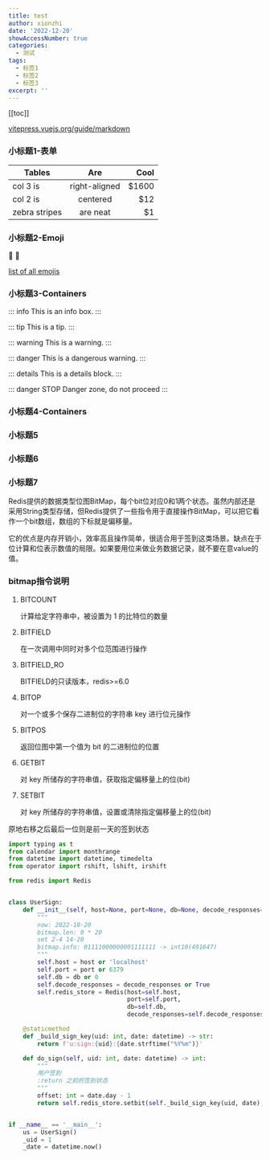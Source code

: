 ```yaml
---
title: test
author: xionzhi
date: '2022-12-20'
showAccessNumber: true
categories:
  - 测试
tags:
  - 标签1
  - 标签2
  - 标签3
excerpt: ''
---
```


[[toc]]

[vitepress.vuejs.org/guide/markdown](https://vitepress.vuejs.org/guide/markdown)

### 小标题1-表单

| Tables        |      Are      |  Cool |
| ------------- | :-----------: | ----: |
| col 3 is      | right-aligned | $1600 |
| col 2 is      |   centered    |   $12 |
| zebra stripes |   are neat    |    $1 |

### 小标题2-Emoji

:tada: :100:

[list of all emojis](https://github.com/markdown-it/markdown-it-emoji/blob/master/lib/data/full.json)

### 小标题3-Containers

::: info
This is an info box.
:::

::: tip
This is a tip.
:::

::: warning
This is a warning.
:::

::: danger
This is a dangerous warning.
:::

::: details
This is a details block.
:::

::: danger STOP
Danger zone, do not proceed
:::


### 小标题4-Containers
### 小标题5
### 小标题6
### 小标题7

Redis提供的数据类型位图BitMap，每个bit位对应0和1两个状态。虽然内部还是采用String类型存储，但Redis提供了一些指令用于直接操作BitMap，可以把它看作一个bit数组，数组的下标就是偏移量。

它的优点是内存开销小，效率高且操作简单，很适合用于签到这类场景。缺点在于位计算和位表示数值的局限。如果要用位来做业务数据记录，就不要在意value的值。


### bitmap指令说明

1. BITCOUNT

   计算给定字符串中，被设置为 1 的比特位的数量

2. BITFIELD

   在一次调用中同时对多个位范围进行操作

3. BITFIELD_RO

   BITFIELD的只读版本，redis>=6.0

4. BITOP

   对一个或多个保存二进制位的字符串 key 进行位元操作

5. BITPOS

   返回位图中第一个值为 bit 的二进制位的位置

6. GETBIT

   对 key 所储存的字符串值，获取指定偏移量上的位(bit)

7. SETBIT 

   对 key 所储存的字符串值，设置或清除指定偏移量上的位(bit)


原地右移之后最后一位则是前一天的签到状态

```python
import typing as t
from calendar import monthrange
from datetime import datetime, timedelta
from operator import rshift, lshift, irshift

from redis import Redis


class UserSign:
    def __init__(self, host=None, port=None, db=None, decode_responses=None):
        """
        now: 2022-10-20
        bitmap.len: 0 * 20
        set 2-4 14-20
        bitmap.info: 01111000000001111111 -> int10(491647)
        """
        self.host = host or 'localhost'
        self.port = port or 6379
        self.db = db or 0
        self.decode_responses = decode_responses or True
        self.redis_store = Redis(host=self.host,
                                 port=self.port,
                                 db=self.db,
                                 decode_responses=self.decode_responses)

    @staticmethod
    def _build_sign_key(uid: int, date: datetime) -> str:
        return f'u:sign:{uid}:{date.strftime("%Y%m")}'

    def do_sign(self, uid: int, date: datetime) -> int:
        """
        用户签到
        :return 之前的签到状态
        """
        offset: int = date.day - 1
        return self.redis_store.setbit(self._build_sign_key(uid, date), offset, 1)


if __name__ == '__main__':
    us = UserSign()
    _uid = 1
    _date = datetime.now()

```
